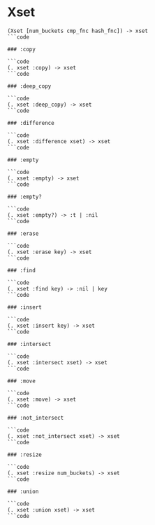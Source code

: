 # Xset

```code
(Xset [num_buckets cmp_fnc hash_fnc]) -> xset
```code

### :copy

```code
(. xset :copy) -> xset
```code

### :deep_copy

```code
(. xset :deep_copy) -> xset
```code

### :difference

```code
(. xset :difference xset) -> xset
```code

### :empty

```code
(. xset :empty) -> xset
```code

### :empty?

```code
(. xset :empty?) -> :t | :nil
```code

### :erase

```code
(. xset :erase key) -> xset
```code

### :find

```code
(. xset :find key) -> :nil | key
```code

### :insert

```code
(. xset :insert key) -> xset
```code

### :intersect

```code
(. xset :intersect xset) -> xset
```code

### :move

```code
(. xset :move) -> xset
```code

### :not_intersect

```code
(. xset :not_intersect xset) -> xset
```code

### :resize

```code
(. xset :resize num_buckets) -> xset
```code

### :union

```code
(. xset :union xset) -> xset
```code

